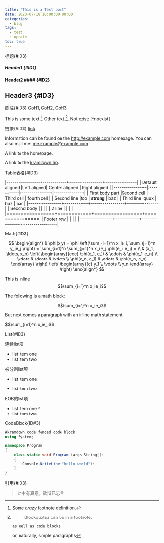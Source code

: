 ```yaml
---
title: "This is a Test post"
date: 2023-07-18T10:00:00-00:00
categories:
  - blog
tags:
  - test
  - update
toc: true
---
```

标题{#ID3}

##### Header1 {#ID1}

#### Header2 #### {#ID2}

Header3 {#ID3}
-----

脚注{#ID3}
[GoH1](#ID1), [GoH2](#ID2), [GoH3](#ID3)

This is some text.[^1]. 
Other text.[^footnote]. 
Not exist: [^noexist]

[^1]: Some *crazy* footnote definition.

[^footnote]:
    > Blockquotes can be in a footnote.

        as well as code blocks

    or, naturally, simple paragraphs

[^another]: Another test.

链接{#ID3}
[link](http://kramdown.gettalong.org "hp")

Information can be found on the <http://example.com> homepage.
You can also mail me: <me.example@example.com>

A [link][kramdown hp]
to the homepage.

A link to the [kramdown hp].

[kramdown hp]: http://kramdown.gettalong.org "hp"

Table表格{#ID3}

|-----------------+------------+-----------------+----------------|
| Default aligned |Left aligned| Center aligned  | Right aligned  |
|-----------------|:-----------|:---------------:|---------------:|
| First body part |Second cell | Third cell      | fourth cell    |
| Second line     |foo         | **strong**      | baz            |
| Third line      |quux        | baz             | bar            |
|-----------------+------------+-----------------+----------------|
| Second body     |            |                 |                |
| 2 line          |            |                 |                |
|=================+============+=================+================|
| Footer row      |            |                 |                |
|-----------------+------------+-----------------+----------------|

Math{#ID3}

$$
\begin{align*}
  & \phi(x,y) = \phi \left(\sum_{i=1}^n x_ie_i, \sum_{j=1}^n y_je_j \right)
  = \sum_{i=1}^n \sum_{j=1}^n x_i y_j \phi(e_i, e_j) = \\
  & (x_1, \ldots, x_n) \left( \begin{array}{ccc}
      \phi(e_1, e_1) & \cdots & \phi(e_1, e_n) \\
      \vdots & \ddots & \vdots \\
      \phi(e_n, e_1) & \cdots & \phi(e_n, e_n)
    \end{array} \right)
  \left( \begin{array}{c}
      y_1 \\
      \vdots \\
      y_n
    \end{array} \right)
\end{align*}
$$

This is inline $$\sum_{i=1}^n x_ie_i$$

The following is a math block:

$$\sum_{i=1}^n x_ie_i$$

But next comes a paragraph with an inline math statement:

\$$\sum_{i=1}^n x_ie_i$$

List{#ID3}

连续list项

* list item one
* list item two

被分割list项

* list item one

* list item two

EOB的list项

* list item one
^
* list item two

CodeBlock{ID#3}

~~~c#
#kramdown code fenced code block
using System;

namespace Program
{
    class static void Program (args String[])
    {
        Console.WriteLine("hello world");
    }
}
~~~

引用{#ID3}
>此中有真意，欲辩已忘言